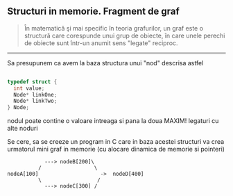 ## Structuri in memorie. Fragment de graf

> În matematică şi mai specific în teoria grafurilor, un graf este o structură care corespunde unui grup de obiecte, în care unele perechi de obiecte sunt într-un anumit sens "legate" reciproc.

---

Sa presupunem ca avem la baza structura unui "nod" descrisa astfel

```c

typedef struct {
  int value;
  Node* linkOne;
  Node* linkTwo;  
} Node;

```

nodul poate contine o valoare intreaga si pana la doua MAXIM! legaturi cu alte noduri

Se cere, sa se creeze un program in C care in baza acestei structuri va crea urmatorul mini graf in memorie (cu alocare dinamica de memorie si pointeri)

```
            ---> nodeB[200]\
          /                 \
nodeA[100]                    ->  nodeD[400] 
          \                  / 
            ---> nodeC[300] /   

```

